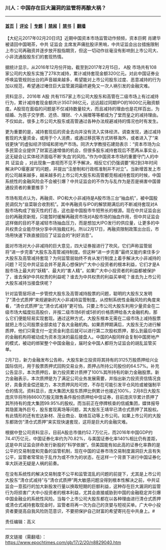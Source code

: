 ### 川人：中国存在巨大漏洞的监管将再酿大祸？

---

#### [首页](../../../..?n8829040) &nbsp;|&nbsp; [评论](../../../../../epoch-comment?n8829040) &nbsp;|&nbsp; [专题](../../../../../epoch-special?n8829040) &nbsp;|&nbsp; [禁闻](../../../../../epoch-news?n8829040) &nbsp;|&nbsp; [禁书](../../../../../books?n8829040) &nbsp;|&nbsp; [翻墙](https://github.com/gfw-breaker/nogfw/blob/master/README.md?n8829040)


<div class="post_content" id="artbody" itemprop="articleBody">
 <!-- article content begin -->
 <p>
  【大纪元2017年02月20日讯】近期中国资本市场监管动作频频，资本巨鳄
  <ok href="https://www.epochtimes.com/gb/tag/%E8%82%96%E5%BB%BA%E5%8D%8E.html">
   肖建华
  </ok>
  被请回中国喝茶，中共
  <ok href="https://www.epochtimes.com/gb/tag/%E8%AF%81%E7%9B%91%E4%BC%9A.html">
   证监会
  </ok>
  主席发声痛批股评黑哨，中共证监会出台措施限制上市公司再融资并逐步放开股指期货，但这一切动作丝毫没有影响到上市公司大、小非流通股股东们的套现热情。
 </p>
 <p>
  据统计显示，从2016年12月份开始，截至到2017年2月15日，
  <ok href="https://www.epochtimes.com/gb/tag/a%E8%82%A1.html">
   A股
  </ok>
  市场共有108家公司的大股东实施了278次减持，累计减持套现金额320亿元。对此中国证券业呼唤监管规则出台的声音越来越多，希望能对上市公司股东过度、恶意减持的行为加以规范，希望通过堵住巨大监管漏洞最终避免又一次人祸引发的金融灾难。
 </p>
 <p>
  资料显示，2016年
  <ok href="https://www.epochtimes.com/gb/tag/a%E8%82%A1.html">
   A股
  </ok>
  共有1157家上市公司大股东和高管在二级市场上有过减持行为，累计减持套现金额共计3507.98亿元，远远超过同期IPO的1600亿元融资额度。A股现在面临的问题是不仅减持数量较大，而且减持的理由也是花样百出，为结婚、为孩子交学费、还债、理财、个人捐赠等等都成为了堂而皇之的减持理由。不仅如此，很多上市公司大股东或高管通过各种办法规避减持的情况也时有发生。
 </p>
 <p>
  更为重要的是，减持套现后的资金去向并没有流入实体经济。调查发现，通过减持套现的大量资金，或用于个人消费，或通过移民等方式转移海外，或者进入了“来钱更快”的虚拟经济领域和房地产市场。同济大学教授石建勋表示：“资本市场为众多民营企业提供了财富迅速增值的机会，但很多股东减持套现后不愿再从事实业，这无疑会让实体经济面临不断‘失血’的风险。”作为中国资本市场的重要守门人的中共
  <ok href="https://www.epochtimes.com/gb/tag/%E8%AF%81%E7%9B%91%E4%BC%9A.html">
   证监会
  </ok>
  ，对此现象一直视而不见不予解决，相反它们仍强调要“用2到3年时间解决IPO堰塞湖”的问题，并提出“注册制和行政核准制并不对立”。当新增首发上市的公司越来越多，越来越多的上市公司大股东和高管都竞相减持套现的时候，中国系统性的金融风险会不会被引爆？中共证监会的不作为与乱作为是否是祸害中国普通投资者的重要推手？
 </p>
 <p>
  市场有观点认为，再融资、IPO和大小非减持是A股市场三台“抽血机”，被中国股民调侃为“韭菜联合收割机”。其中再融资与IPO的解禁期满后的不断减持套现对A股市场构成了毁灭性的打击，这也是中国股市牛短熊长的根源。现在中共证监会出台的再融资新规，只能暂时缓解再融资市场对A股市场的抽血作用，但中共证监会这样做的目的不是减轻市场抽血压力，而是想加大IPO发行的供应量，让更多的中共权贵企业能尽快分享中共独裁红利。所以2月17日，再融资限制政策出台后，市场用快速下跌直接回应了证监会的“利好消息”。
 </p>
 <p>
  面对市场对大小非减持的巨大意见，四大证券报进行了吹风，它们声称监管层将“进一步完善”大股东及高管减持制度。但这种“进一步完善”最终又能约束住多少大股东及高管减持套现？为何监管层始终不肯从发行制度上着手解决大小非减持的问题？可见中共证监会并不是真心想保护广大中小投资者的根本利益，它们才是A股市场上最大的“妖精”、最大的“害人精”。如果广大中小投资者的利益都被保护了，谁去保护中共权贵的利益呢？谁去为中共权贵的利益买单呢？谁去为上市公司大股东减持当接盘侠呢？
 </p>
 <p>
  针对监管层将进一步管控大股东及高管减持股票的问题，聪明的大股东又发明了“清仓式质押”来规避新的大小非减持监管制度。从控制系统性金融风险的角度来看，“清仓式质押”比“清仓式减持”更可怕。只要上市公司大股东利用少量资金在二级市场大幅度拉高股价，并按二级市场6折或5折的价格质押给各大金融机构，那么它们便能轻易实现套现。通过这种方式，大股东根本无需在二级市场上减持股票就把上市公司股票全部卖给了各大金融机构。如果质押期满后，大股东无力进行解质押，他们只需支付一定资金利息后就可以进行第二次股权质押，那么到最后中国的金融机构将被动成为资本泡沫的最后接盘人。中国的A股同样会复制中国房地产的模式，被动的绑架整个中国金融业，届时全中国人都将为证监会的胡乱监管买单。
 </p>
 <p>
  2月7日，新力金融发布公告称，大股东新立投资将其持有的3125万股质押给兴业国际信托，用于股票质押式回购交易业务，质押占所持公司股份的64.57%。补充公告显示，本次质押后，新力投资累计质押了100%其所持有的新力金融股票。新力金融表示，本次质押是为了满足公司业务发展需要，并指出新力投资资信情况良好，具备资金偿还能力，本次质押风险可控，不存在可能引发平仓风险或被强制平仓的情况。资料显示，庞大集团大股东质押比例累计也接近100%，2月8日大股东庞庆华将所持8600万股无限售条件股份质押给中信证券，目前庞庆华累计质押了其所持有的庞大集团99.95%的股权。而当前正在停牌核查的信威集团，媒体报导其隐匿海外巨亏，股东套现离场等问题，其大股东王靖早已清仓式质押了其股权。有此情形的还有宏达新材、茂业商业、联络互动等上市公司。如果上市公司的大股东都效仿“清仓式质押”来实现快速套现，这将是巨大的金融灾难。
 </p>
 <p>
  根据中登公司资料显示，目前A股总市值约52.7万亿元，而2016年中国GDP约74.41万亿元，中国证券化率约为70.82%，与美国证券化率140%相比仍有差距，这是中共证监会拼命发行新股的“科学依据”。但美国能有如此高的证券化率靠的是公平的交易制度和完备的监管机制，现在中国的证券市场交易制度漏洞巨大且有失公平，监管者常常处于乱作为或不作为的状态，在这样一个背景下进行中国证券化率大跃进无疑是人祸的前奏。
 </p>
 <p>
  在没有系统性的解决交易制度不公平和监管混乱的问题的前提下，尤其是上市公司大股东“清仓式减持”与“清仓式质押”两大敏感问题没得到根本性解决之前，中共证监会一意孤行的加大新股发行量以换取短期的巨额利益，这种存在巨大漏洞的监管行为将损害广大中小投资者的根本利益，尤其会直接威胁到中国的金融稳定并引爆中国金融业的系统性风险。当每个上市公司大股东都在以各种理由进行清仓式质押或清仓式减持套取现金时，监管者将再一次为自己的贪婪与短视买单。广大中小投资者要提高自我风险防范意识，不要把保护自己财富的希望寄托在中共身上。#
 </p>
 <p>
  责任编辑：高义
 </p>
 <!-- article content end -->
 <div id="below_article_ad">
 </div>
</div>


---

原文链接（需翻墙）：https://www.epochtimes.com/gb/17/2/20/n8829040.htm